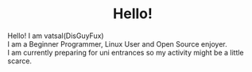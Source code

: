 <h1 align="center"> Hello! </h1>
Hello! I am vatsal(DisGuyFux)<br>
I am a Beginner Programmer, Linux User and Open Source enjoyer. <br>
I am currently preparing for uni entrances so my activity might be a little scarce.<br>


